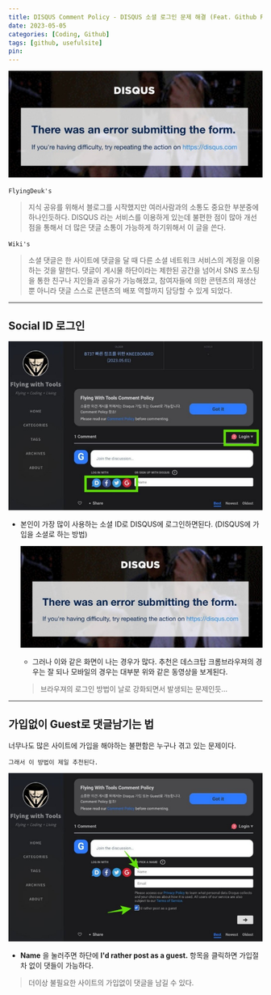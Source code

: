 ```yaml
---
title: DISQUS Comment Policy - DISQUS 소셜 로그인 문제 해결 (Feat. Github Pages, Jekyll)
date: 2023-05-05
categories: [Coding, Github]
tags: [github, usefulsite]
pin:
---
```


![comment](/img/coding/github/comment1.jpg)

`FlyingDeuk's`
> 지식 공유를 위해서 블로그를 시작했지만 여러사람과의 소통도 중요한 부분중에 하나인듯하다. DISQUS 라는 서비스를 이용하게 있는데 불편한 점이 많아 개선점을 통해서 더 많은 댓글 소통이 가능하게 하기위해서 이 글을 쓴다. 

`Wiki's`
> 소셜 댓글은 한 사이트에 댓글을 달 때 다른 소셜 네트워크 서비스의 계정을 이용하는 것을 말한다. 댓글이 게시물 하단이라는 제한된 공간을 넘어서 SNS 포스팅을 통한 친구나 지인들과 공유가 가능해졌고, 참여자들에 의한 콘텐츠의 재생산 뿐 아니라 댓글 스스로 콘텐츠의 배포 역할까지 담당할 수 있게 되었다.

---------

## Social ID 로그인

![comment](/img/coding/github/comment3.jpg)
- 본인이 가장 많이 사용하는 소셜 ID로 DISQUS에 로그인하면된다. (DISQUS에 가입을 소셜로 하는 방법)

    ![comment](/img/coding/github/comment1.jpg)
    - 그러나 이와 같은 화면이 나는 경우가 많다. 추천은 데스크탑 크롬브라우져의 경우는 잘 되나 모바일의 경우는 대부분 위와 같은 동영상을 보게된다. 
    > 브라우져의 로그인 방법이 날로 강화되면서 발생되는 문제인듯...

----------------

## 가입없이 Guest로 댓글남기는 법
너무나도 많은 사이트에 가입을 해야하는 불편함은 누구나 겪고 있는 문제이다. 

`그래서 이 방법이 제일 추천된다.`

![comment](/img/coding/github/comment2.jpg)
- **Name** 을 눌러주면 하단에 **I'd rather post as a guest.** 항목을 클릭하면 가입절차 없이 댓들이 가능하다. 
> 더이상 불필요한 사이트의 가입없이 댓글을 남길 수 있다. 

